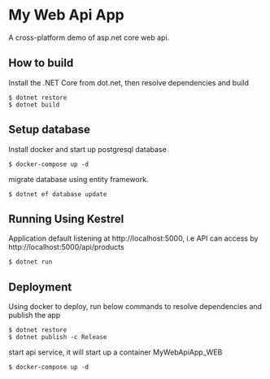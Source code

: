 # My Web Api App
A cross-platform demo of asp.net core web api.

## How to build
Install the .NET Core from dot.net, then resolve dependencies and build
``` shell
$ dotnet restore
$ dotnet build
```

## Setup database
Install docker and start up postgresql database
``` shell
$ docker-compose up -d
```
migrate database using entity framework.
``` shell
$ dotnet ef database update
```

## Running Using Kestrel
Application default listening at http://localhost:5000, i.e API can access by http://localhost:5000/api/products

``` shell
$ dotnet run
```
## Deployment
Using docker to deploy, run below commands to resolve dependencies and publish the app
``` shell
$ dotnet restore
$ dotnet publish -c Release
```
start api service, it will start up a container MyWebApiApp_WEB
``` shell
$ docker-compose up -d
```
